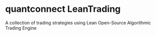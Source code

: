 # quantconnect LeanTrading
A collection of trading strategies using Lean Open-Source Algorithmic Trading Engine
